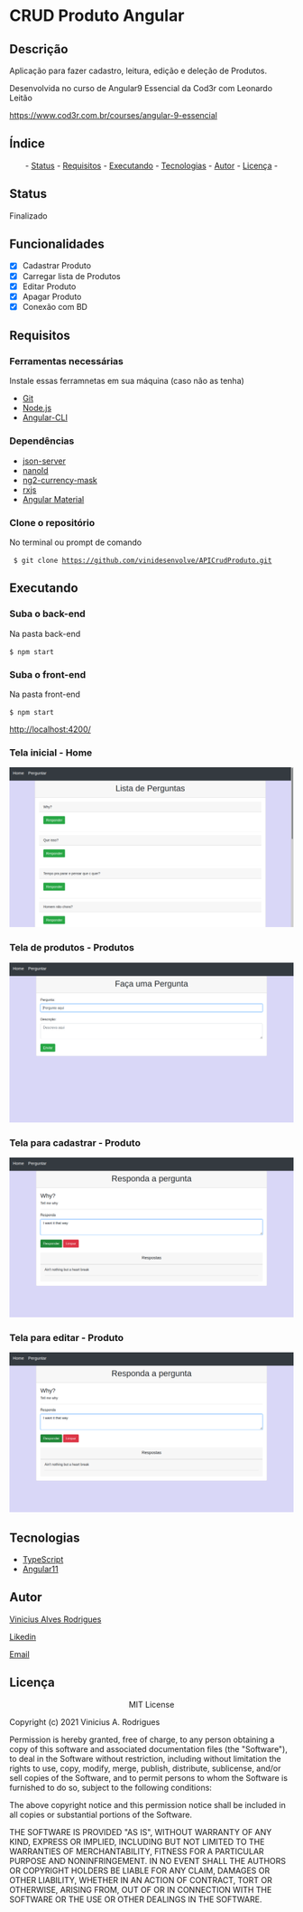 # CRUD Produto Angular

## Descrição

Aplicação para fazer cadastro, leitura, edição e deleção de Produtos.

Desenvolvida no curso de Angular9 Essencial da Cod3r com Leonardo Leitão

<https://www.cod3r.com.br/courses/angular-9-essencial>

## Índice
<p align="center"> - 
 <a href="#status">Status</a> - 
 <a href="#requisitos">Requisitos</a> - 
 <a href="#executando">Executando</a> - 
 <a href="#tecnologias">Tecnologias</a> - 
 <a href="#autor">Autor</a> - 
 <a href="#licença">Licença</a> - 
</p>

## Status 

Finalizado

## Funcionalidades

- [x] Cadastrar Produto
- [x] Carregar lista de Produtos
- [x] Editar Produto
- [x] Apagar Produto
- [x] Conexão com BD

## Requisitos

### Ferramentas necessárias

Instale essas ferramnetas em sua máquina (caso não as tenha)

- [Git](https://git-scm.com)
- [Node.js](https://nodejs.org/en/)
- [Angular-CLI](https://angular.io/cli)

### Dependências

- [json-server](https://www.npmjs.com/package/json-server)
- [nanoId](https://www.npmjs.com/package/nanoid)
- [ng2-currency-mask](https://www.npmjs.com/package/ng2-currency-mask)
- [rxjs](https://www.learnrxjs.io/)
- [Angular Material](https://material.angular.io/)

### Clone o repositório

No terminal ou prompt de comando 

<code> $ git clone <https://github.com/vinidesenvolve/APICrudProduto.git> </code>

## Executando

### Suba o back-end

Na pasta back-end

<code>$ npm start </code>

### Suba o front-end

Na pasta front-end

<code>$ npm start </code>

<http://localhost:4200/>

### Tela inicial - Home
![Imagem home](https://github.com/vinidesenvolve/PerguntasRespostas/blob/master/public/img/home.png)

### Tela de produtos - Produtos
![Imagem pergunta](https://github.com/vinidesenvolve/PerguntasRespostas/blob/master/public/img/pergunta.png)

### Tela para cadastrar - Produto
![Imagem resposta](https://github.com/vinidesenvolve/PerguntasRespostas/blob/master/public/img/resposta.png)

### Tela para editar - Produto
![Imagem resposta](https://github.com/vinidesenvolve/PerguntasRespostas/blob/master/public/img/resposta.png)

## Tecnologias

- [TypeScript](https://www.typescriptlang.org/)
- [Angular11](https://angular.io/)

## Autor

<p> <a href="https://github.com/vinidesenvolve">Vinicius Alves Rodrigues</a> </p>
<p> <a href="https://www.linkedin.com/in/vinidesenvolve/">Likedin</a> </p>
<p> <a href="vinidesenvolve@gmail.com">Email</a> </p>

## Licença

<p align="center">
MIT License

Copyright (c) 2021 Vinicius A. Rodrigues

Permission is hereby granted, free of charge, to any person obtaining a copy
of this software and associated documentation files (the "Software"), to deal
in the Software without restriction, including without limitation the rights
to use, copy, modify, merge, publish, distribute, sublicense, and/or sell
copies of the Software, and to permit persons to whom the Software is
furnished to do so, subject to the following conditions:

The above copyright notice and this permission notice shall be included in all
copies or substantial portions of the Software.

THE SOFTWARE IS PROVIDED "AS IS", WITHOUT WARRANTY OF ANY KIND, EXPRESS OR
IMPLIED, INCLUDING BUT NOT LIMITED TO THE WARRANTIES OF MERCHANTABILITY,
FITNESS FOR A PARTICULAR PURPOSE AND NONINFRINGEMENT. IN NO EVENT SHALL THE
AUTHORS OR COPYRIGHT HOLDERS BE LIABLE FOR ANY CLAIM, DAMAGES OR OTHER
LIABILITY, WHETHER IN AN ACTION OF CONTRACT, TORT OR OTHERWISE, ARISING FROM,
OUT OF OR IN CONNECTION WITH THE SOFTWARE OR THE USE OR OTHER DEALINGS IN THE
SOFTWARE.
</p>